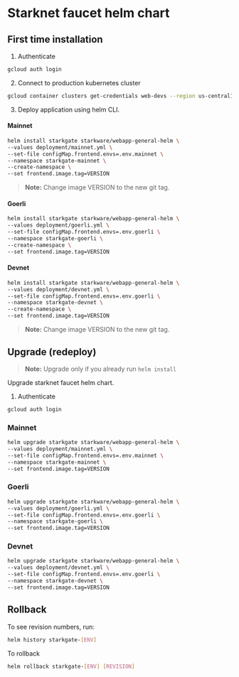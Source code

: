 # Starknet faucet helm chart

## First time installation

1. Authenticate

```bash
gcloud auth login
```

2. Connect to production kubernetes cluster

```bash
gcloud container clusters get-credentials web-devs --region us-central1 --project starkware-dev
```

3. Deploy application using helm CLI.

#### Mainnet

```bash
helm install starkgate starkware/webapp-general-helm \
--values deployment/mainnet.yml \
--set-file configMap.frontend.envs=.env.mainnet \
--namespace starkgate-mainnet \
--create-namespace \
--set frontend.image.tag=VERSION
```

> **Note:** Change image VERSION to the new git tag.

#### Goerli

```bash
helm install starkgate starkware/webapp-general-helm \
--values deployment/goerli.yml \
--set-file configMap.frontend.envs=.env.goerli \
--namespace starkgate-goerli \
--create-namespace \
--set frontend.image.tag=VERSION
```

#### Devnet

```bash
helm install starkgate starkware/webapp-general-helm \
--values deployment/devnet.yml \
--set-file configMap.frontend.envs=.env.goerli \
--namespace starkgate-devnet \
--create-namespace \
--set frontend.image.tag=VERSION
```

> **Note:** Change image VERSION to the new git tag.

## Upgrade (redeploy)

> **Note:** Upgrade only if you already run `helm install`

Upgrade starknet faucet helm chart.

1. Authenticate

```bash
gcloud auth login
```

### Mainnet

```bash
helm upgrade starkgate starkware/webapp-general-helm \
--values deployment/mainnet.yml \
--set-file configMap.frontend.envs=.env.mainnet \
--namespace starkgate-mainnet \
--set frontend.image.tag=VERSION
```

### Goerli

```bash
helm upgrade starkgate starkware/webapp-general-helm \
--values deployment/goerli.yml \
--set-file configMap.frontend.envs=.env.goerli \
--namespace starkgate-goerli \
--set frontend.image.tag=VERSION
```

### Devnet

```bash
helm upgrade starkgate starkware/webapp-general-helm \
--values deployment/devnet.yml \
--set-file configMap.frontend.envs=.env.goerli \
--namespace starkgate-devnet \
--set frontend.image.tag=VERSION
```

## Rollback

To see revision numbers, run:

```bash
helm history starkgate-[ENV]
```

To rollback

```bash
helm rollback starkgate-[ENV] [REVISION]
```
